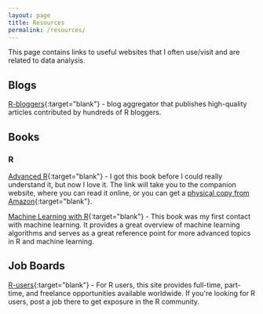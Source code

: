 ```yaml
---
layout: page
title: Resources
permalink: /resources/
---
```


This page contains links to useful websites that I often use/visit and are related to data analysis.

## Blogs

[R-bloggers](https://www.r-bloggers.com/){:target="blank"} - blog aggregator that publishes high-quality articles contributed by hundreds of R bloggers.

## Books

### R

[Advanced R](http://adv-r.had.co.nz/){:target="blank"} - I got this book before I could really understand it, but now I love it. The link will take you to the companion website, where you can read it online, or you can get a [physical copy from Amazon](https://amzn.to/2yzIsmF){:target="blank"}. 

[Machine Learning with R](https://amzn.to/2SlixYb){:target="blank"} - This book was my first contact with machine learning. It provides a great overview of machine learning algorithms and serves as a great reference point for more advanced topics in R and machine learning.

## Job Boards

[R-users](https://www.r-users.com/){:target="blank"} - For R users, this site provides full-time, part-time, and freelance opportunities available worldwide. If you're looking for R users, post a job there to get exposure in the R community.